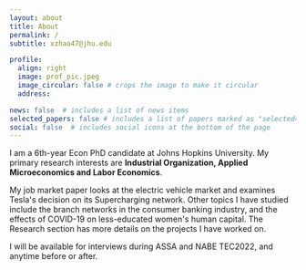 ```yaml
---
layout: about
title: About
permalink: /
subtitle: xzhao47@jhu.edu

profile:
  align: right
  image: prof_pic.jpeg
  image_circular: false # crops the image to make it circular
  address:  

news: false  # includes a list of news items
selected_papers: false # includes a list of papers marked as "selected={true}"
social: false  # includes social icons at the bottom of the page
---
```


I am a 6th-year Econ PhD candidate at Johns Hopkins University. My primary research interests are <b>Industrial Organization, Applied Microeconomics and Labor Economics</b>. 

My job market paper looks at the electric vehicle market and examines Tesla's decision on its Supercharging network. Other topics I have studied include the branch networks in the consumer banking industry, and the effects of COVID-19 on less-educated women's human capital. The Research section has more details on the projects I have worked on.

I will be available for interviews during ASSA and NABE TEC2022, and anytime before or after.